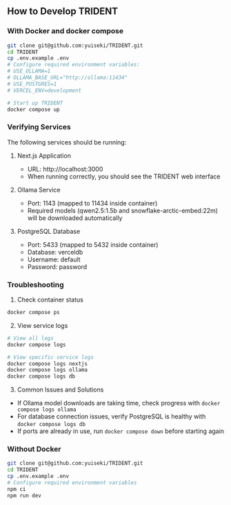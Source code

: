 ## How to Develop TRIDENT

### With Docker and docker compose

```bash
git clone git@github.com:yuiseki/TRIDENT.git
cd TRIDENT
cp .env.example .env
# Configure required environment variables:
# USE_OLLAMA=1
# OLLAMA_BASE_URL="http://ollama:11434"
# USE_POSTGRES=1
# VERCEL_ENV=development

# Start up TRIDENT
docker compose up
```

### Verifying Services

The following services should be running:

1. Next.js Application
   - URL: http://localhost:3000
   - When running correctly, you should see the TRIDENT web interface

2. Ollama Service
   - Port: 1143 (mapped to 11434 inside container)
   - Required models (qwen2.5:1.5b and snowflake-arctic-embed:22m) will be downloaded automatically

3. PostgreSQL Database
   - Port: 5433 (mapped to 5432 inside container)
   - Database: verceldb
   - Username: default
   - Password: password

### Troubleshooting

1. Check container status
```bash
docker compose ps
```

2. View service logs
```bash
# View all logs
docker compose logs

# View specific service logs
docker compose logs nextjs
docker compose logs ollama
docker compose logs db
```

3. Common Issues and Solutions
- If Ollama model downloads are taking time, check progress with `docker compose logs ollama`
- For database connection issues, verify PostgreSQL is healthy with `docker compose logs db`
- If ports are already in use, run `docker compose down` before starting again

### Without Docker

```bash
git clone git@github.com:yuiseki/TRIDENT.git
cd TRIDENT
cp .env.example .env
# Configure required environment variables
npm ci
npm run dev
```
